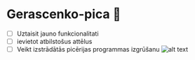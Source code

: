 # Gerascenko-pica :pizza:
- [ ] Uztaisit jauno funkcionalitati
- [ ] ievietot atbilstošus attēlus
- [ ] Veikt izstrādātās picērijas programmas izgrūšanu
![alt text](https://www.google.com/url?sa=i&url=https%3A%2F%2Fwww.lulu.lv%2Fru%2Fakcii%2Fschego-to-nado-nachinat&psig=AOvVaw07DGO6-SG5uUnWX65RG0hc&ust=1644074497661000&source=images&cd=vfe&ved=0CAsQjRxqFwoTCPCzxves5vUCFQAAAAAdAAAAABAD)
